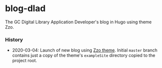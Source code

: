 # blog-dlad

The GC Digital Library Application Developer's blog in Hugo using theme Zzo.

### History
  - 2020-03-04: Launch of new blog using [Zzo theme](https://hugothemesfree.com/zzo-theme-for-hugo/). Initial `master` branch contains just a copy of the theme's `exampleSite` directory copied to the project root. 
